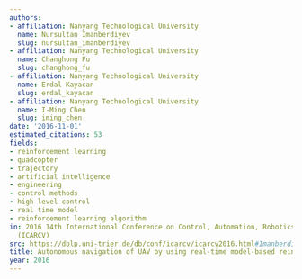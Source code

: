 ```yaml
---
authors:
- affiliation: Nanyang Technological University
  name: Nursultan Imanberdiyev
  slug: nursultan_imanberdiyev
- affiliation: Nanyang Technological University
  name: Changhong Fu
  slug: changhong_fu
- affiliation: Nanyang Technological University
  name: Erdal Kayacan
  slug: erdal_kayacan
- affiliation: Nanyang Technological University
  name: I-Ming Chen
  slug: iming_chen
date: '2016-11-01'
estimated_citations: 53
fields:
- reinforcement learning
- quadcopter
- trajectory
- artificial intelligence
- engineering
- control methods
- high level control
- real time model
- reinforcement learning algorithm
in: 2016 14th International Conference on Control, Automation, Robotics and Vision
  (ICARCV)
src: https://dblp.uni-trier.de/db/conf/icarcv/icarcv2016.html#ImanberdiyevFKC16
title: Autonomous navigation of UAV by using real-time model-based reinforcement learning
year: 2016
---
```

